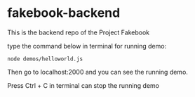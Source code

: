 # fakebook-backend
This is the backend repo of the Project Fakebook

type the command below in terminal for running demo:
```
node demos/helloworld.js
```
Then go to localhost:2000 and you can see the running demo.

Press Ctrl + C in terminal can stop the running demo
